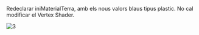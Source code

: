 Redeclarar iniMaterialTerra, amb els nous valors blaus tipus plastic.  No cal modificar el Vertex Shader.


![3](https://github.com/ArnauCS03/IDI-FIB/assets/95536223/02674d14-2411-43c8-a0e7-fa97f97c69f4)
